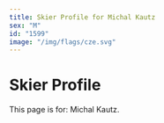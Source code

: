```yaml
---
title: Skier Profile for Michal Kautz
sex: "M"
id: "1599"
image: "/img/flags/cze.svg" 
---
```


# Skier Profile

This page is for: Michal Kautz.
    